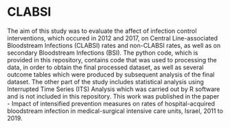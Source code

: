 # CLABSI
The aim of this study was to evaluate the affect of infection control interventions, which occured in 2012 and 2017, on Central Line-associated Bloodstream Infections (CLABSI) rates and non-CLABSI rates, as well as on secondary Bloodstream Infections (BSI). 
The python code, which is provided in this repository, contains code that was used to processing the data, in order to obtain the final processed dataset, as well as several outcome tables which were produced by subsequent analysis of the final dataset. 
The other part of the study includes statistical analysis using Interrupted Time Series (ITS) Analysis which was carried out by R software and is not included in this repository. This work was published in the paper - Impact of intensified prevention measures on rates of hospital-acquired bloodstream infection in medical-surgical intensive care units, Israel, 2011 to 2019.   
